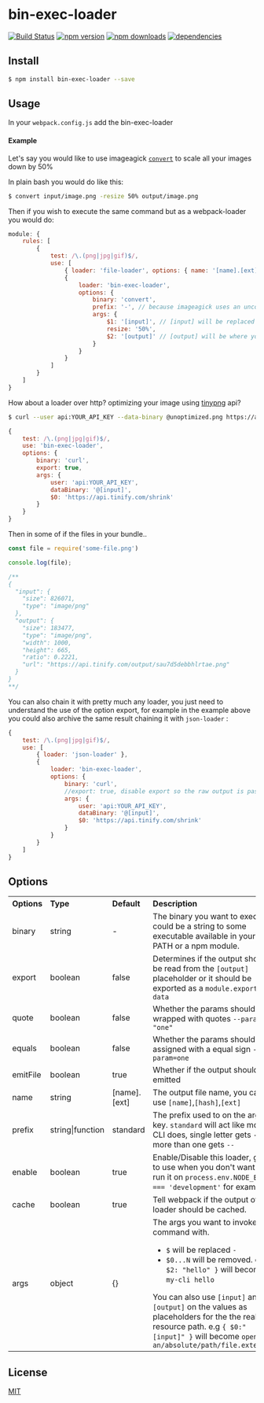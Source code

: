 # bin-exec-loader

[![Build Status](https://travis-ci.org/Milewski/bin-exec-loader.svg?branch=master)](https://travis-ci.org/Milewski/bin-exec-loader)
[![npm version](https://badge.fury.io/js/bin-exec-loader.svg)](https://badge.fury.io/js/bin-exec-loader)
[![npm downloads](https://img.shields.io/npm/dm/bin-exec-loader.svg)](https://www.npmjs.com/package/bin-exec-loader)
[![dependencies](https://david-dm.org/Milewski/bin-exec-loader.svg)](https://www.npmjs.com/package/bin-exec-loader)

## Install

```bash
$ npm install bin-exec-loader --save
```

## Usage

In your `webpack.config.js` add the bin-exec-loader

#### Example

Let's say you would like to use imageagick [`convert`](https://www.imagemagick.org/script/convert.php) to scale all your images down by 50%

In plain bash you would do like this:

```bash
$ convert input/image.png -resize 50% output/image.png
```

Then if you wish to execute the same command but as a webpack-loader you would do:

```js
module: {
    rules: [
        {
            test: /\.(png|jpg|gif)$/,
            use: [
                { loader: 'file-loader', options: { name: '[name].[ext]' } },
                {
                    loader: 'bin-exec-loader',
                    options: {
                        binary: 'convert',
                        prefix: '-', // because imageagick uses an uncommon syntax -like-this --instead-of-this
                        args: {
                            $1: '[input]', // [input] will be replaced by the current file that is being proceed
                            resize: '50%',
                            $2: '[output]' // [output] will be where your output get's temporarily written
                        }
                    }
                }
            ]
        }
    ]
}
```

How about a loader over http? optimizing your image using [tinypng](https://tinypng.com/developers/reference) api?

```bash
$ curl --user api:YOUR_API_KEY --data-binary @unoptimized.png https://api.tinify.com/shrink
```

```js
{
    test: /\.(png|jpg|gif)$/,
    use: 'bin-exec-loader',
    options: {
        binary: 'curl',
        export: true,
        args: {
            user: 'api:YOUR_API_KEY',
            dataBinary: '@[input]',
            $0: 'https://api.tinify.com/shrink'
        }
    }
}
```

Then in some of if the files in your bundle..

```js
const file = require('some-file.png')

console.log(file);

/**
{
  "input": {
    "size": 826071,
    "type": "image/png"
  },
  "output": {
    "size": 183477,
    "type": "image/png",
    "width": 1000,
    "height": 665,
    "ratio": 0.2221,
    "url": "https://api.tinify.com/output/sau7d5debbhlrtae.png"
  }
}
**/
```

You can also chain it with pretty much any loader, you just need to understand the use of the option export, for example in the example above you could also archive the same result chaining it with `json-loader` :

```js
{
    test: /\.(png|jpg|gif)$/,
    use: [
        { loader: 'json-loader' },
        {
            loader: 'bin-exec-loader',
            options: {
                binary: 'curl',
                //export: true, disable export so the raw output is passed to the next loader
                args: {
                    user: 'api:YOUR_API_KEY',
                    dataBinary: '@[input]',
                    $0: 'https://api.tinify.com/shrink'
                }
            }
        }
    ]
}
```

## Options

<table>
  <tr>
    <th align="left">Options</th>
    <th align="left">Type</th>
    <th align="left">Default</th>
    <th align="left">Description</th>
  </tr>
  <tr>
    <td>binary</td>
    <td>string</td>
    <td>-</td>
    <td>The binary you want to execute, could be a string to some executable available in your PATH or a npm module.</td>
  </tr>
  <tr>
    <td>export</td>
    <td>boolean</td>
    <td>false</td>
    <td>Determines if the output should be read from the <code>[output]</code> placeholder or it should be exported as a <code>module.exports = data</code></td>
  </tr>
  <tr>
    <td>quote</td>
    <td>boolean</td>
    <td>false</td>
    <td>Whether the params should be wrapped with quotes <code>--param "one"</code></td>
  </tr>
  <tr>
    <td>equals</td>
    <td>boolean</td>
    <td>false</td>
    <td>Whether the params should be assigned with a equal sign <code>--param=one</code></td>
  </tr>
  <tr>
    <td>emitFile</td>
    <td>boolean</td>
    <td>true</td>
    <td>Whether if the output should be emitted</td>
  </tr>
  <tr>
    <td>name</td>
    <td>string</td>
    <td>[name].[ext]</td>
    <td>The output file name, you can use <code>[name]</code>,<code>[hash]</code>,<code>[ext]</code></td>
  </tr>
  <tr>
    <td>prefix</td>
    <td>string|function</td>
    <td>standard</td>
    <td>The prefix used to on the args key. <code>standard</code> will act like most CLI does, single letter gets <code>-</code> more than one gets <code>--</code></td>
  </tr>
  <tr>
    <td>enable</td>
    <td>boolean</td>
    <td>true</td>
    <td>Enable/Disable this loader, good to use when you don't want to run it on <code>process.env.NODE_ENV === 'development'</code> for example.</td>
  </tr>
  <tr>
    <td>cache</td>
    <td>boolean</td>
    <td>true</td>
    <td>Tell webpack if the output of this loader should be cached.</td>
  </tr>
  <tr>
    <td>args</td>
    <td>object</td>
    <td>{}</td>
    <td>
    The args you want to invoke your command with.
    <ul>
        <li><code>$</code> will be replaced <code>-</code></li>
        <li><code>$0...N</code> will be removed. e.g <code>{ $2: "hello" }</code> will become <code>my-cli hello</code></li>
    </ul>
     You can also use <code>[input]</code> and <code>[output]</code> on the values as placeholders for the the real resource path.
     e.g <code>{ $0:"[input]" }</code> will become <code>open an/absolute/path/file.extension</code>
  </tr>
</table>

## License 

[MIT](LICENSE)
